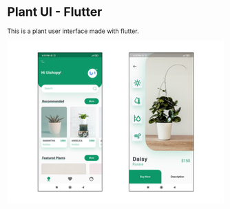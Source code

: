 # Plant UI - Flutter

This is a plant user interface made with flutter.

![UI Screenshots](https://github.com/atitmanandhar/plant-ui-flutter/blob/master/screenshots/Untitled-1.png)